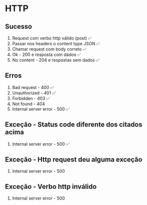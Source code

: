 # HTTP

## Sucesso

1. Request com verbo http válido (post) ✅
2. Passar nos headers o content type JSON ✅
3. Chamar request com body correto ✅
4. Ok - 200 e resposta com dados ✅
5. No content - 204 e respostas sem dados ✅

## Erros

1. Bad request - 400 ✅
2. Unauthorized - 401 ✅
3. Forbidden - 403 ✅
4. Not found - 404
5. Internal server error - 500 ✅

## Exceção - Status code diferente dos citados acima

1. Internal server error - 500 ✅

## Exceção - Http request deu alguma exceção

1. Internal server error - 500

## Exceção - Verbo http inválido

1. Internal server error - 500
